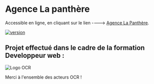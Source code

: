# Agence La panthère

Accessible en ligne, en cliquant sur le lien ----> [Agence La Panthère](https://vicauff.github.io/P4/).

[![version](https://img.shields.io/badge/version-1.0.0-red)](CHANGELOG.md)

## Projet effectué dans le cadre de la formation Developpeur web :

![Logo OCR](https://www.solutions-ressources-humaines.com/logo/51c0ba3cbf5680eoc_purple_.png)

Merci à l'ensemble des acteurs OCR !
